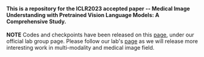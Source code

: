 #### This is a repository for the ICLR2023 accepted paper -- Medical Image Understanding with Pretrained Vision Language Models: A Comprehensive Study. 

**NOTE**
Codes and checkpoints have been released on this [page](https://github.com/MembrAI/MIU-VL), under our official lab group page. Please follow our lab's [page](https://github.com/MembrAI) as we will release more interesting work in multi-modality and medical image field.

